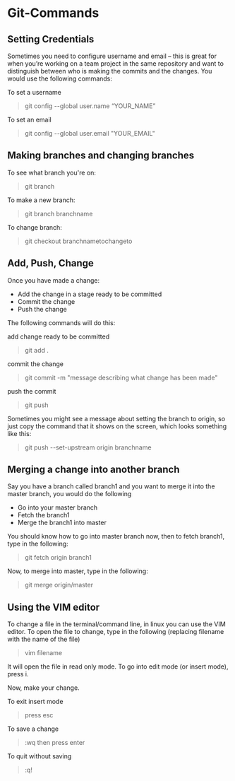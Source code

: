 # Git-Commands
## Setting Credentials

Sometimes you need to configure username and email – this is great for when you’re working on a team project in the same repository and want to distinguish between who is making the commits and the changes. You would use the following commands:

To set a username
> git config --global user.name “YOUR_NAME” 

To set an email
> git config --global user.email "YOUR_EMAIL"

## Making branches and changing branches

To see what branch you're on:
> git branch

To make a new branch:
> git branch branchname

To change branch:
> git checkout branchnametochangeto


## Add, Push, Change

Once you have made a change:
* Add the change in a stage ready to be committed
* Commit the change
* Push the change

The following commands will do this:

add change ready to be committed
> git add .

commit the change
> git commit -m "message describing what change has been made"

push the commit
> git push 

Sometimes you might see a message about setting the branch to origin, so just copy the command that it shows on the screen, which looks something like this:
> git push --set-upstream origin branchname

## Merging a change into another branch
Say you have a branch called branch1 and you want to merge it into the master branch, you would do the following
* Go into your master branch
* Fetch the branch1
* Merge the branch1 into master

You should know how to go into master branch now, then to fetch branch1, type in the following:
> git fetch origin branch1

Now, to merge into master, type in the following:
> git merge origin/master
## Using the VIM editor

To change a file in the terminal/command line, in linux you can use the VIM editor. 
To open the file to change, type in the following (replacing filename with the name of the file)
> vim filename

It will open the file in read only mode. To go into edit mode (or insert mode), press i.

Now, make your change.

To exit insert mode
> press esc

To save a change
> :wq then press enter

To quit without saving 
> :q!


